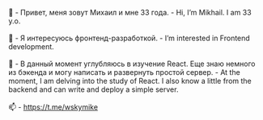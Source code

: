 👋 - Привет, меня зовут Михаил и мне 33 года. 
    - Hi, I’m Mikhail. I аm 33 y.o.
    <br>
    <br>
👀 - Я интересуюсь фронтенд-разработкой. 
    - I’m interested in Frontend development.
    <br>
    <br>
🌱 - В данный момент углубляюсь в изучение React. Еще знаю немного из бэкенда и могу написать и развернуть простой сервер.
    - At the moment, I am delving into the study of React. I also know a little from the backend and can write and deploy a simple server.
    <br>
    <br>
📫 - https://t.me/wskymike

<!---
WskyMike/WskyMike is a ✨ special ✨ repository because its `README.md` (this file) appears on your GitHub profile.
You can click the Preview link to take a look at your changes.
--->
